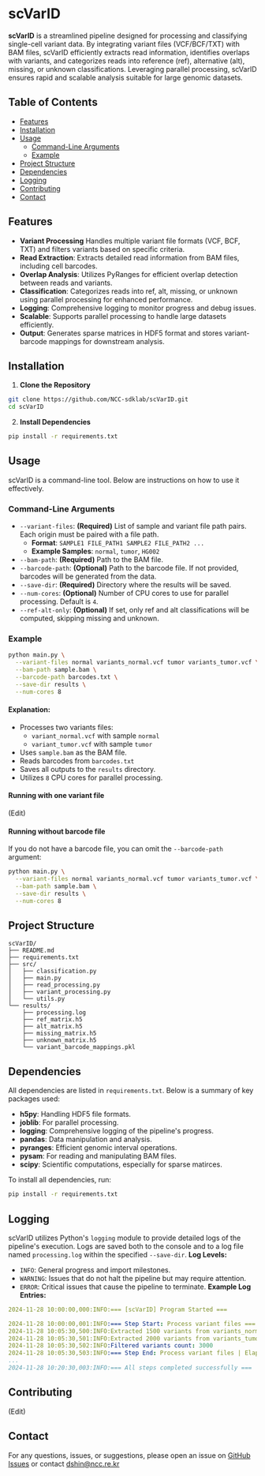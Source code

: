 scVarID
=============
**scVarID** is a streamlined pipeline designed for processing and classifying single-cell variant data. By integrating variant files (VCF/BCF/TXT) with BAM files, scVarID efficiently extracts read information, identifies overlaps with variants, and categorizes reads into reference (ref), alternative (alt), missing, or unknown classifications. Leveraging parallel processing, scVarID ensures rapid and scalable analysis suitable for large genomic datasets.

## Table of Contents
- [Features](#features)
- [Installation](#installation)
- [Usage](#usage)
  - [Command-Line Arguments](#command-line-arguments)
  - [Example](#example)
- [Project Structure](#project-structure)
- [Dependencies](#dependencies)
- [Logging](#logging)
- [Contributing](#contributing)
- [Contact](#contact)

## Features
* **Variant Processing** Handles multiple variant file formats (VCF, BCF, TXT) and filters variants based on specific criteria.
* **Read Extraction**: Extracts detailed read information from BAM files, including cell barcodes.
* **Overlap Analysis**: Utilizes PyRanges for efficient overlap detection between reads and variants.
* **Classification**: Categorizes reads into ref, alt, missing, or unknown using parallel processing for enhanced performance.
* **Logging**: Comprehensive logging to monitor progress and debug issues.
* **Scalable**: Supports parallel processing to handle large datasets efficiently.
* **Output**: Generates sparse matrices in HDF5 format and stores variant-barcode mappings for downstream analysis.

## Installation
1. **Clone the Repository**
```bash
git clone https://github.com/NCC-sdklab/scVarID.git
cd scVarID
```
2. **Install Dependencies**
```bash
pip install -r requirements.txt
```

## Usage
scVarID is a command-line tool. Below are instructions on how to use it effectively.
### Command-Line Arguments
* `--variant-files`: **(Required)** List of sample and variant file path pairs. Each origin must be paired with a file path.
    * **Format**: `SAMPLE1 FILE_PATH1 SAMPLE2 FILE_PATH2 ...`
    * **Example Samples**: `normal`, `tumor`, `HG002`
* `--bam-path`: **(Required)** Path to the BAM file.
* `--barcode-path`: **(Optional)** Path to the barcode file. If not provided, barcodes will be generated from the data.
* `--save-dir`: **(Required)** Directory where the results will be saved.
* `--num-cores`: **(Optional)** Number of CPU cores to use for parallel processing. Default is `4`.
* `--ref-alt-only`: **(Optional)** If set, only ref and alt classifications will be computed, skipping missing and unknown.
### Example
```bash
python main.py \
  --variant-files normal variants_normal.vcf tumor variants_tumor.vcf \
  --bam-path sample.bam \
  --barcode-path barcodes.txt \
  --save-dir results \
  --num-cores 8
```
#### Explanation:
* Processes two variants files:
    * `variant_normal.vcf` with sample `normal`
    * `variant_tumor.vcf` with sample `tumor`
* Uses `sample.bam` as the BAM file.
* Reads barcodes from `barcodes.txt`
* Saves all outputs to the `results` directory.
* Utilizes `8` CPU cores for parallel processing.
#### Running with one variant file
(Edit)
#### Running without barcode file
If you do not have a barcode file, you can omit the `--barcode-path` argument:
```bash
python main.py \
  --variant-files normal variants_normal.vcf tumor variants_tumor.vcf \
  --bam-path sample.bam \
  --save-dir results \
  --num-cores 8
```

## Project Structure
```
scVarID/
├── README.md
├── requirements.txt
├── src/
│   ├── classification.py
│   ├── main.py
│   ├── read_processing.py
│   ├── variant_processing.py
│   └── utils.py
└── results/
    ├── processing.log
    ├── ref_matrix.h5
    ├── alt_matrix.h5
    ├── missing_matrix.h5
    ├── unknown_matrix.h5
    └── variant_barcode_mappings.pkl
```

## Dependencies
All dependencies are listed in `requirements.txt`. Below is a summary of key packages used:
* **h5py**: Handling HDF5 file formats.
* **joblib**: For parallel processing.
* **logging**: Comprehensive logging of the pipeline's progress.
* **pandas**: Data manipulation and analysis.
* **pyranges**: Efficient genomic interval operations.
* **pysam**: For reading and manipulating BAM files.
* **scipy**: Scientific computations, especially for sparse matirces.

To install all dependencies, run:
```bash
pip install -r requirements.txt
```

## Logging
scVarID utilizes Python's `logging` module to provide detailed logs of the pipeline's execution. Logs are saved both to the console and to a log file named `processing.log` within the specified `--save-dir`.
**Log Levels:**
* `INFO`: General progress and import milestones.
* `WARNING`: Issues that do not halt the pipeline but may require attention.
* `ERROR`: Critical issues that cause the pipeline to terminate.
**Example Log Entries:**
```yaml
2024-11-28 10:00:00,000:INFO:=== [scVarID] Program Started ===

2024-11-28 10:00:00,001:INFO:=== Step Start: Process variant files ===
2024-11-28 10:05:30,500:INFO:Extracted 1500 variants from variants_normal.vcf
2024-11-28 10:05:30,501:INFO:Extracted 2000 variants from variants_tumor.vcf
2024-11-28 10:05:30,502:INFO:Filtered variants count: 3000
2024-11-28 10:05:30,503:INFO:=== Step End: Process variant files | Elapsed Time: 00h 00m 03s ===
...
2024-11-28 10:20:30,003:INFO:=== All steps completed successfully ===
```

## Contributing
(Edit)

## Contact
For any questions, issues, or suggestions, please open an issue on [GitHub Issues](https://github.com/NCC-sdklab/scVarID/issues) or contact [dshin@ncc.re.kr](mailto:dshin@ncc.re.kr)
